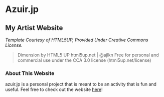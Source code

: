 # Azuir.jp
## My Artist Website
*Template Courtesy of HTML5UP, Provided Under Creative Commons License.*

> Dimension by HTML5 UP
> html5up.net | @ajlkn
> Free for personal and commercial use under the CCA 3.0 license (html5up.net/license)

### About This Website
azuir.jp is a personal project that is meant to be an activity that is fun and useful.
Feel free to check out the website [here](http://azuir.jp)! 
